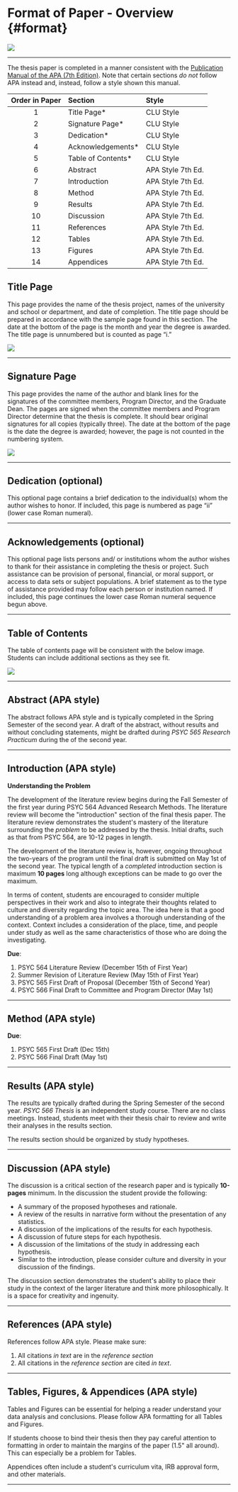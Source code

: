 # Format of Paper - Overview {#format}


![](images/apamanual.png)<!-- -->

___ 

 The thesis paper is completed in a manner consistent with the [Publication Manual of the APA (7th Edition)](https://www.amazon.com/s?k=apa+publication+manual+7th+edition&crid=7T10VJ2PYQZH&sprefix=apa+pu%2Caps%2C261&ref=nb_sb_ss_i_1_6).  Note that certain sections _do not_ follow APA instead and, instead, follow a style shown this manual.

|Order in Paper| Section | Style | 
|:---: | :--- | :--- |
|1| Title Page* | CLU Style |
|2|  Signature Page* | CLU Style |
|3| Dedication* | CLU Style |
|4| Acknowledgements* | CLU Style |
|5| Table of Contents* | CLU Style |
|6| Abstract | APA Style 7th Ed. |
|7| Introduction | APA Style 7th Ed. |
|8| Method | APA Style 7th Ed. |
|9| Results | APA Style 7th Ed. |
|10| Discussion | APA Style 7th Ed. |
|11| References | APA Style 7th Ed. |
|12| Tables | APA Style 7th Ed. |
|13| Figures | APA Style 7th Ed. |
|14| Appendices | APA Style 7th Ed. |



## Title Page

This page provides the name of the thesis project, names of the university and school or department, and date of completion. The title page should be prepared in accordance with the sample page found in this section. The date at the bottom of the page is the month and year the degree is awarded. The title page is unnumbered but is counted as page “i.”

![](images/titlepage.png)<!-- -->

___

## Signature Page

This page provides the name of the author and blank lines for the signatures of the committee members, Program Director, and the Graduate Dean. The pages are signed when the committee members and Program Director determine that the thesis is complete. It should bear original signatures for all copies (typically three). The date at the bottom of the page is the date the degree is awarded; however, the page is not counted in the numbering system.

![](images/signaturepage.png)<!-- -->

___

## Dedication (optional)

This optional page contains a brief dedication to the individual(s) whom the author wishes to honor. If included, this page is numbered as page “ii” (lower case Roman numeral).

___


## Acknowledgements (optional)

This optional page lists persons and/ or institutions whom the author wishes to thank for their assistance in completing the thesis or project. Such assistance can be provision of personal, financial, or moral support, or access to data sets or subject populations. A brief statement as to the type of assistance provided may follow each person or institution named. If included, this page continues the lower case Roman numeral sequence begun above.

___


## Table of Contents

The table of contents page will be consistent with the below image.  Students can include additional sections as they see fit. 

![](images/tablecontents.png)<!-- -->


___

## Abstract (APA style)

The abstract follows APA style and is typically completed in the Spring Semester of the second year.  A draft of the abstract, without results and without concluding statements, might be drafted during *PSYC 565 Research Practicum* during the of the second year. 

___


## Introduction (APA style)

**Understanding the Problem**

The development of the literature review begins during the Fall Semester of the first year during PSYC 564 Advanced Research Methods.  The literature review will become the "introduction" section of the final thesis paper.  The literature review demonstrates the student's mastery of the literature surrounding the *problem* to be addressed by the thesis.  Initial drafts, such as that from PSYC 564, are 10-12 pages in length.  

The development of the literature review is, however, ongoing throughout the two-years of the program until the final draft is submitted on May 1st of the second year. The typical length of a *completed* introduction section is maximum **10 pages** long although exceptions can be made to go over the maximum. 

In terms of content, students are encouraged to consider multiple perspectives in their work and also to integrate their thoughts related to culture and diversity regarding the topic area.  The idea here is that a good understanding of a problem area involves a thorough understanding of the context.  Context includes a consideration of the place, time, and people under study as well as the same characteristics of those who are doing the investigating.  

**Due**: 
  
  1. PSYC 564 Literature Review (December 15th of First Year)
  2. Summer Revision of Literature Review (May 15th of First Year)  
  3. PSYC 565 First Draft of Proposal (December 15th of Second Year)
  3. PSYC 566 Final Draft to Committee and Program Director (May 1st)
  
___


## Method (APA style)


**Due**: 

  1. PSYC 565 First Draft (Dec 15th)
  2. PSYC 566 Final Draft (May 1st)

___

## Results (APA style)

The results are typically drafted during the Spring Semester of the second year.  *PSYC 566 Thesis* is an independent study course.  There are no class meetings.  Instead, students meet with their thesis chair to review and write their analyses in the results section. 

The results section should be organized by study hypotheses.

___


## Discussion (APA style)

The discussion is a critical section of the research paper and is typically **10-pages** minimum.  In the discussion the student provide the following:

  * A summary of the proposed hypotheses and rationale.
  * A review of the results in narrative form without the presentation of any statistics.
  * A discussion of the implications of the results for each hypothesis. 
  * A discussion of future steps for each hypothesis.
  * A discussion of the limitations of the study in addressing each hypothesis.
  * Similar to the introduction, please consider culture and diversity in your discussion of the findings. 

The discussion section demonstrates the student's ability to place their study in the context of the larger literature and think more philosophically.  It is a space for creativity and ingenuity.  
  
___


## References (APA style)

References follow APA style.  Please make sure:

1. All citations _in text_ are in the _reference section_
2. All citations in the _reference section_ are cited _in text_.

___


## Tables, Figures, & Appendices (APA style)

Tables and Figures can be essential for helping a reader understand your data analysis and conclusions. Please follow APA formatting for all Tables and Figures.

If students choose to bind their thesis then they pay careful attention to formatting in order to maintain the margins of the paper (1.5" all around).  This can especially be a problem for Tables.

Appendices often include a student's curriculum vita, IRB approval form, and other materials.  

___


